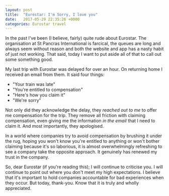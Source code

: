```yaml
---
layout: post
title:  "Eurostar: I'm Sorry, I love you"
date:   2017-05-29 22:35:26 +0000
categories: Eurostar travel
---
```


In the past I've been (I believe, fairly) quite rude about Eurostar. The organisation at St Pancras International is farcical, the queues are long and always seem without reason and both the website and app has a nasty habit of just not working. That said, today I want to put aside all of that to call out some something good.

My last trip with Eurostar was delayed for over an hour.  On returning home I received an email from them. It said four things:

- "Your train was late"
- "You're entitled to compensation"
- "Here's how you claim it"
- "We're sorry"

Not only did they acknowledge the delay, they *reached out to me* to offer me compensation for the trip. They remove all friction with claiming compensation, even giving me the information *in the email* that I need to claim it. And most importantly, they apologised.

In a world where companies try to avoid compensation by brushing it under the rug, hoping you won't know you're entitled to anything or won't bother claiming because it's so laborious, it is almost overwhelmingly refreshing to see a company take the opposite approach. It genuinely has renewed my trust in the company.

So, dear Eurostar (if you're reading this); I will continue to criticise you. I will continue to point out where you don't meet my high expectations. I believe that it's important to hold companies accountable for bad experiences when they occur. But today, thank-you. Know that it is truly and wholly appreciated.